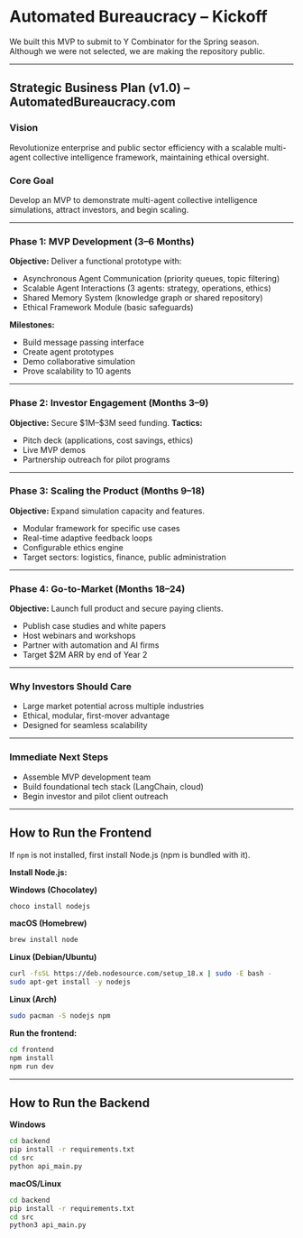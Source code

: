 # Automated Bureaucracy – Kickoff

We built this MVP to submit to Y Combinator for the Spring season. Although we were not selected, we are making the repository public.

---

## Strategic Business Plan (v1.0) – AutomatedBureaucracy.com

### Vision

Revolutionize enterprise and public sector efficiency with a scalable multi-agent collective intelligence framework, maintaining ethical oversight.

### Core Goal

Develop an MVP to demonstrate multi-agent collective intelligence simulations, attract investors, and begin scaling.

---

### Phase 1: MVP Development (3–6 Months)

**Objective:** Deliver a functional prototype with:

* Asynchronous Agent Communication (priority queues, topic filtering)
* Scalable Agent Interactions (3 agents: strategy, operations, ethics)
* Shared Memory System (knowledge graph or shared repository)
* Ethical Framework Module (basic safeguards)

**Milestones:**

* Build message passing interface
* Create agent prototypes
* Demo collaborative simulation
* Prove scalability to 10 agents

---

### Phase 2: Investor Engagement (Months 3–9)

**Objective:** Secure \$1M–\$3M seed funding.
**Tactics:**

* Pitch deck (applications, cost savings, ethics)
* Live MVP demos
* Partnership outreach for pilot programs

---

### Phase 3: Scaling the Product (Months 9–18)

**Objective:** Expand simulation capacity and features.

* Modular framework for specific use cases
* Real-time adaptive feedback loops
* Configurable ethics engine
* Target sectors: logistics, finance, public administration

---

### Phase 4: Go-to-Market (Months 18–24)

**Objective:** Launch full product and secure paying clients.

* Publish case studies and white papers
* Host webinars and workshops
* Partner with automation and AI firms
* Target \$2M ARR by end of Year 2

---

### Why Investors Should Care

* Large market potential across multiple industries
* Ethical, modular, first-mover advantage
* Designed for seamless scalability

---

### Immediate Next Steps

* Assemble MVP development team
* Build foundational tech stack (LangChain, cloud)
* Begin investor and pilot client outreach


---

## How to Run the Frontend

If `npm` is not installed, first install Node.js (npm is bundled with it).

**Install Node.js:**

**Windows (Chocolatey)**

```sh
choco install nodejs
```

**macOS (Homebrew)**

```sh
brew install node
```

**Linux (Debian/Ubuntu)**

```sh
curl -fsSL https://deb.nodesource.com/setup_18.x | sudo -E bash -
sudo apt-get install -y nodejs
```

**Linux (Arch)**

```sh
sudo pacman -S nodejs npm
```

**Run the frontend:**

```sh
cd frontend
npm install
npm run dev
```

---

## How to Run the Backend

**Windows**

```sh
cd backend
pip install -r requirements.txt
cd src
python api_main.py
```

**macOS/Linux**

```sh
cd backend
pip install -r requirements.txt
cd src
python3 api_main.py
```
